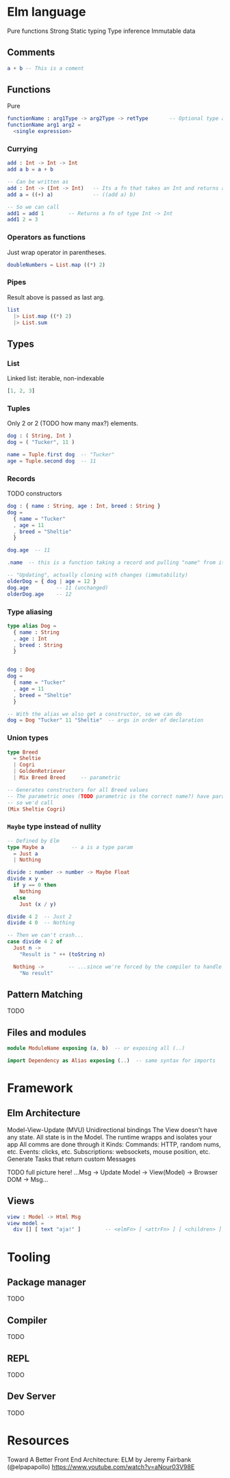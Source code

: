 # Elm language

Pure functions
Strong Static typing
Type inference
Immutable data

## Comments

```elm
a + b -- This is a coment
```

## Functions

Pure

```elm
functionName : arg1Type -> arg2Type -> retType       -- Optional type annotation
functionName arg1 arg2 =
  <single expression>
```

### Currying

```elm
add : Int -> Int -> Int
add a b = a + b

-- Can be written as
add : Int -> (Int -> Int)   -- Its a fn that takes an Int and returns another fn
add a = ((+) a)             -- ((add a) b)

-- So we can call
add1 = add 1        -- Returns a fn of type Int -> Int
add1 2 = 3
```

### Operators as functions

Just wrap operator in parentheses.

```elm
doubleNumbers = List.map ((*) 2)
```

### Pipes

Result above is passed as last arg.

```elm
list
  |> List.map ((*) 2)
  |> List.sum
```

## Types

### List

Linked list: iterable, non-indexable

```elm
[1, 2, 3]
```

### Tuples

Only 2 or 2 (TODO how many max?) elements.

```elm
dog : ( String, Int )
dog = ( "Tucker", 11 )

name = Tuple.first dog  -- "Tucker"
age = Tuple.second dog  -- 11
```

### Records

TODO constructors

```elm
dog : { name : String, age : Int, breed : String }
dog =
  { name = "Tucker"
  , age = 11
  , breed = "Sheltie"
  }

dog.age  -- 11

.name  -- this is a function taking a record and pulling "name" from it

-- "Updating", actually cloning with changes (immutability)
olderDog = { dog | age = 12 }
dog.age         -- 11 (unchanged)
olderDog.age    -- 12
```

### Type aliasing

```elm
type alias Dog =
  { name : String
  , age : Int
  , breed : String
  }


dog : Dog
dog =
  { name = "Tucker"
  , age = 11
  , breed = "Sheltie"
  }

-- With the alias we also get a constructor, so we can do
dog = Dog "Tucker" 11 "Sheltie"  -- args in order of declaration
```

### Union types

```elm
type Breed
  = Sheltie
  | Cogri
  | GoldenRetriever
  | Mix Breed Breed     -- parametric

-- Generates constructors for all Breed values
-- The parametric ones (TODO parametric is the correct name?) have params,
-- so we'd call
(Mix Sheltie Cogri)
```

### `Maybe` type instead of nullity

```elm
-- Defined by Elm
type Maybe a         -- a is a type param
  = Just a
  | Nothing

divide : number -> number -> Maybe Float
divide x y =
  if y == 0 then
    Nothing
  else
    Just (x / y)

divide 4 2  -- Just 2
divide 4 0  -- Nothing

-- Then we can't crash...
case divide 4 2 of
  Just n ->
    "Result is " ++ (toString n)

  Nothing ->        -- ...since we're forced by the compiler to handle this case
    "No result"
```

## Pattern Matching

TODO

## Files and modules

```elm
module ModuleName exposing (a, b)  -- or exposing all (..)

import Dependency as Alias exposing (..)  -- same syntax for imports
```

# Framework

## Elm Architecture

Model-View-Update (MVU)
Unidirectional bindings
  The View doesn't have any state. All state is in the Model.
The runtime wrapps and isolates your app
  All comms are done through it
    Kinds:
      Commands: HTTP, random nums, etc.
      Events: clicks, etc.
      Subscriptions: websockets, mouse position, etc.
    Generate Tasks that return custom Messages

TODO full picture here!
...Msg -> Update Model -> View(Model) -> Browser DOM -> Msg...

## Views

```elm
view : Model -> Html Msg
view model =
  div [] [ text "aja!" ]        -- <elmFn> [ <attrFn> ] [ <children> ]
```

# Tooling

## Package manager

TODO

## Compiler

TODO

## REPL

TODO

## Dev Server

TODO

# Resources

Toward A Better Front End Architecture: ELM
  by Jeremy Fairbank (@elpapapollo)
https://www.youtube.com/watch?v=aNour03V98E

